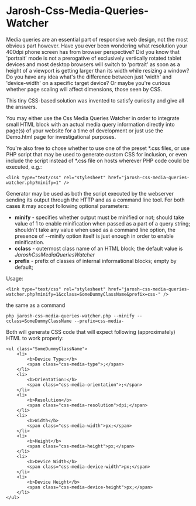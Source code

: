 # Jarosh-Css-Media-Queries-Watcher

Media queries are an essential part of responsive web design, not the most
obvious part however. Have you ever been wondering what resolution your 400dpi
phone screen has from browser perspective? Did you know that 'portrait' mode is
not a prerogative of exclusively vertically rotated tablet devices and most
desktop browsers will switch to 'portrait' as soon as a height of a viewport is
getting larger than its width while resizing a window? Do you have any idea
what's the difference between just 'width' and 'device-width' on a specific
target device? Or maybe you're curious whether page scaling will affect
dimensions, those seen by CSS.

This tiny CSS-based solution was invented to satisfy curiosity and give all the
answers.

You may either use the Css Media Queries Watcher in order to integrate small
HTML block with an actual media query information directly into page(s) of your
website for a time of development or just use the Demo.html page for
investigational purposes.

You're also free to chose whether to use one of the preset *.css files, or use
PHP script that may be used to generate custom CSS for inclusion, or even
include the script instead of *.css file on hosts wherever PHP code could be
executed, e.g.:

    <link type="text/css" rel="stylesheet" href="jarosh-css-media-queries-watcher.php?minify=1" />

Generator may be used as both the script executed by the webserver sending its
output through the HTTP and as a command line tool. For both cases it may accept
following optional parameters:

 - **minify** - specifies whether  output must be minified or not; should take
value of 1 to enable minification when passed as a part of a query string;
shouldn't take any value when used as a command line option, the presence of
--minify option itself is just enough  in order to enable minification.
 - **cclass** - outermost class name of an HTML block;  the default value is
*JaroshCssMediaQueriesWatcher*
 - **prefix** - prefix of classes of internal informational blocks; empty by
default;

Usage:

    <link type="text/css" rel="stylesheet" href="jarosh-css-media-queries-watcher.php?minify=1&cclass=SomeDummyClassName&prefix=css-" />

the same as a command

    php jarosh-css-media-queries-watcher.php --minify --cclass=SomeDummyClassName --prefix=css-media-

Both will generate CSS code that will expect following (approximately) HTML to
work properly:

    <ul class="SomeDummyClassName">
        <li>
            <b>Device Type:</b>
            <span class="css-media-type">;</span>
        </li>
        <li>
            <b>Orientation:</b>
            <span class="css-media-orientation">;</span>
        </li>
        <li>
            <b>Resolution</b>
            <span class="css-media-resolution">dpi;</span>
        </li>
        <li>
            <b>Width</b>
            <span class="css-media-width">px;</span>
        </li>
        <li>
            <b>Height</b>
            <span class="css-media-height">px;</span>
        </li>
        <li>
            <b>Device Width</b>
            <span class="css-media-device-width">px;</span>
        </li>
        <li>
            <b>Device Height</b>
            <span class="css-media-device-height">px;</span>
        </li>
    </ul>
